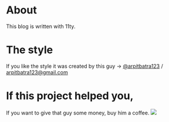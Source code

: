 
# About
This blog is written with 11ty.

# The style
If you like the style it was created by this guy -> [@arpitbatra123](https://twitter.com/arpitbatra123) / arpitbatra123@gmail.com

# If this project helped you,
If you want to give that guy some money, buy him a coffee.
[![](https://user-images.githubusercontent.com/21967563/107871095-922cff80-6ec4-11eb-9893-a9269742d7cf.png)](https://www.buymeacoffee.com/arpitbatra123)

